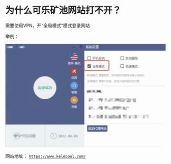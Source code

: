 # 为什么可乐矿池网站打不开？

需要使用VPN，开“全局模式”模式登录网站

举例：

![](<../../.gitbook/assets/image (52).png>)

网站地址： [`https://www.kelepool.com/`](https://www.kelepool.com/)
